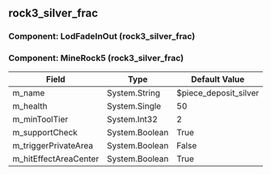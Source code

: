 ## rock3_silver_frac

### Component: LodFadeInOut (rock3_silver_frac)

### Component: MineRock5 (rock3_silver_frac)

|Field|Type|Default Value|
|-----|----|-------------|
|m_name|System.String|$piece_deposit_silver|
|m_health|System.Single|50|
|m_minToolTier|System.Int32|2|
|m_supportCheck|System.Boolean|True|
|m_triggerPrivateArea|System.Boolean|False|
|m_hitEffectAreaCenter|System.Boolean|True|

